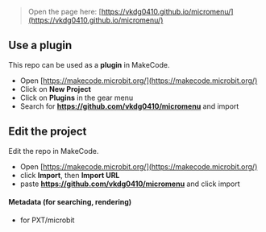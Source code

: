 
> Open the page here: [https://vkdg0410.github.io/micromenu/](https://vkdg0410.github.io/micromenu/)

## Use a plugin

This repo can be used as a **plugin** in MakeCode.

* Open [https://makecode.microbit.org/](https://makecode.microbit.org/)
* Click on **New Project**
* Click on **Plugins** in the gear menu
* Search for **https://github.com/vkdg0410/micromenu** and import

## Edit the project

Edit the repo in MakeCode.

* Open [https://makecode.microbit.org/](https://makecode.microbit.org/)
* click **Import**, then **Import URL**
* paste **https://github.com/vkdg0410/micromenu** and click import

#### Metadata (for searching, rendering)

* for PXT/microbit
<script src="https://makecode.com/gh-pages-embed.js"> </script> <script>makeCodeRender("{{ site.makecode.home_url }}", "{{ site.github.owner_name }}/{{ site.github.repository_name }}");</script>
